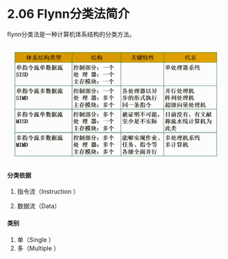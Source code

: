 # 2.06  Flynn分类法简介

flynn分类法是一种计算机体系结构的分类方法。

![](imgs/0206_1.png)

#### 分类依据

1. 指令流（Instruction ）

2. 数据流（Data）



#### 类别

1. 单（Single ）
2. 多（Multiple ）